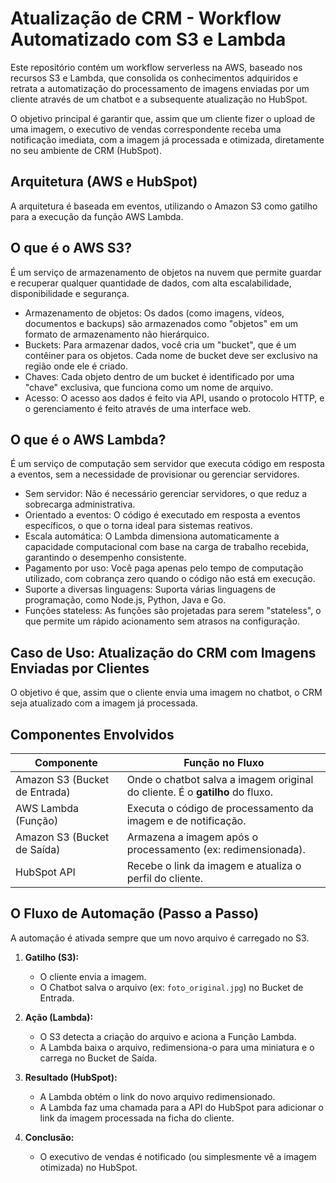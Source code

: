 # Atualização de CRM - Workflow Automatizado com S3 e Lambda

Este repositório contém um workflow serverless na AWS, baseado nos recursos S3 e Lambda, que consolida os conhecimentos adquiridos e retrata a automatização do processamento de imagens enviadas por um cliente através de um chatbot e a subsequente atualização no HubSpot.

O objetivo principal é garantir que, assim que um cliente fizer o upload de uma imagem, o executivo de vendas correspondente receba uma notificação imediata, com a imagem já processada e otimizada, diretamente no seu ambiente de CRM (HubSpot).

## Arquitetura (AWS e HubSpot)

A arquitetura é baseada em eventos, utilizando o Amazon S3 como gatilho para a execução da função AWS Lambda.

## O que é o AWS S3?
É um serviço de armazenamento de objetos na nuvem que permite guardar e recuperar qualquer quantidade de dados, com alta escalabilidade, disponibilidade e segurança.

- Armazenamento de objetos: Os dados (como imagens, vídeos, documentos e backups) são armazenados como "objetos" em um formato de armazenamento não hierárquico. 
- Buckets: Para armazenar dados, você cria um "bucket", que é um contêiner para os objetos. Cada nome de bucket deve ser exclusivo na região onde ele é criado. 
- Chaves: Cada objeto dentro de um bucket é identificado por uma "chave" exclusiva, que funciona como um nome de arquivo. 
- Acesso: O acesso aos dados é feito via API, usando o protocolo HTTP, e o gerenciamento é feito através de uma interface web.

## O que é o AWS Lambda?
É um serviço de computação sem servidor que executa código em resposta a eventos, sem a necessidade de provisionar ou gerenciar servidores.

- Sem servidor: Não é necessário gerenciar servidores, o que reduz a sobrecarga administrativa. 
- Orientado a eventos: O código é executado em resposta a eventos específicos, o que o torna ideal para sistemas reativos. 
- Escala automática: O Lambda dimensiona automaticamente a capacidade computacional com base na carga de trabalho recebida, garantindo o desempenho consistente. 
- Pagamento por uso: Você paga apenas pelo tempo de computação utilizado, com cobrança zero quando o código não está em execução. 
- Suporte a diversas linguagens: Suporta várias linguagens de programação, como Node.js, Python, Java e Go. 
- Funções stateless: As funções são projetadas para serem "stateless", o que permite um rápido acionamento sem atrasos na configuração. 

## Caso de Uso: Atualização do CRM com Imagens Enviadas por Clientes

O objetivo é que, assim que o cliente envia uma imagem no chatbot, o CRM seja atualizado com a imagem já processada.

## Componentes Envolvidos

| Componente | Função no Fluxo | 
|------------|-----------------|
| Amazon S3 (Bucket de Entrada) | Onde o chatbot salva a imagem original do cliente. É o **gatilho** do fluxo. |
| AWS Lambda (Função) | Executa o código de processamento da imagem e de notificação. |
| Amazon S3 (Bucket de Saída) | Armazena a imagem após o processamento (ex: redimensionada). |
| HubSpot API | Recebe o link da imagem e atualiza o perfil do cliente. |

## O Fluxo de Automação (Passo a Passo)

A automação é ativada sempre que um novo arquivo é carregado no S3.

1.  **Gatilho (S3):**
    * O cliente envia a imagem.
    * O Chatbot salva o arquivo (ex: `foto_original.jpg`) no Bucket de Entrada.

2.  **Ação (Lambda):**
    * O S3 detecta a criação do arquivo e aciona a Função Lambda.
    * A Lambda baixa o arquivo, redimensiona-o para uma miniatura e o carrega no Bucket de Saída.

3.  **Resultado (HubSpot):**
    * A Lambda obtém o link do novo arquivo redimensionado.
    * A Lambda faz uma chamada para a API do HubSpot para adicionar o link da imagem processada na ficha do cliente.

4.  **Conclusão:**
    * O executivo de vendas é notificado (ou simplesmente vê a imagem otimizada) no HubSpot.
